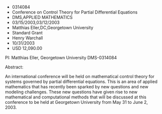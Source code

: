 
* 0314084
* Conference on Control Theory for Partial Differential Equations
* DMS,APPLIED MATHEMATICS
* 03/15/2003,03/12/2003
* Matthias Eller,DC,Georgetown University
* Standard Grant
* Henry Warchall
* 10/31/2003
* USD 12,090.00

PI: Matthias Eller, Georgetown University DMS-0314084

Abstract:

An international conference will be held on mathematical control theory for
systems governed by partial differential equations. This is an area of applied
mathematics that has recently been sparked by new questions and new modeling
challenges. These new questions have given rise to new mathematical and
computational methods that will be discussed at this conference to be held at
Georgetown University from May 31 to June 2, 2003.
